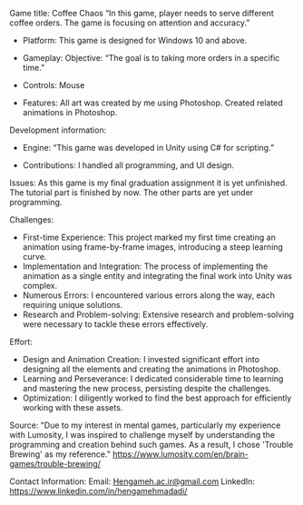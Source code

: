 Game title: Coffee Chaos
“In this game, player needs to serve different coffee orders. The game is focusing on attention and accuracy.” 

  - Platform:
 This game is designed for Windows 10 and above. 

 - Gameplay:
   Objective:
    “The goal is to taking more orders in a specific time.”
 - Controls:
    Mouse
 - Features:
    All art was created by me using Photoshop.
    Created related animations in Photoshop.
  
Development information:
 - Engine:
  “This game was developed in Unity using C# for scripting.”

 - Contributions:
   I handled all programming, and UI design.

Issues: 
   As this game is my final graduation assignment it is yet unfinished. The tutorial part is finished by now. The other parts are yet under programming.   

Challenges: 
 - First-time Experience: This project marked my first time creating an animation using frame-by-frame images, introducing a steep learning curve. 
 - Implementation and Integration: The process of implementing the animation as a single entity and integrating the final work into Unity was complex. 
 - Numerous Errors: I encountered various errors along the way, each requiring unique solutions. 
 - Research and Problem-solving: Extensive research and problem-solving were necessary to tackle these errors effectively. 

Effort:
 - Design and Animation Creation: I invested significant effort into designing all the elements and creating the animations in Photoshop. 
 - Learning and Perseverance: I dedicated considerable time to learning and mastering the new process, persisting despite the challenges. 
 - Optimization: I diligently worked to find the best approach for efficiently working with these assets. 

Source:
"Due to my interest in mental games, particularly my experience with Lumosity, I was inspired to challenge myself by understanding the programming and creation behind such games. As a result, I chose 'Trouble Brewing' as my reference." 
https://www.lumosity.com/en/brain-games/trouble-brewing/


Contact Information:
Email: Hengameh.ac.ir@gmail.com 
LinkedIn: https://www.linkedin.com/in/hengamehmadadi/
